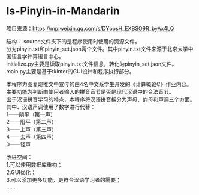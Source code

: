 # Is-Pinyin-in-Mandarin

项目来源：https://mp.weixin.qq.com/s/DYbosH_EXBSO9R_byAx4LQ <br>

结构：
source文件夹下的是程序使用时使用的资源文件。<br>
分为pinyin.txt和pinyin_set.json两个文件。其中pinyin.txt文件来源于北京大学中国语言学计算语言中心。<br>
initialize.py主要是读取pinyin.txt文件信息，转化为pinyin_set.json文件。
main.py主要是基于tkinter的GUI设计和程序执行部分。

本程序力图复现推文中宣传的由4名中文系学生开发的《计算概论C》作业内容。<br>
主要功能为判断由使用者输入的拼音音节是否是现代汉语中的合法音节。<br>
出于汉语拼音学习的特点，本程序将汉语拼音拆分为声母、韵母和声调三个方面。其中、汉语声调使用了数字进行代替：<br>
1——阴平（第一声）<br>
2——阳平（第二声）<br>
3——上声（第三声）<br>
4——去声（第四声）<br>
0——轻声<br>

改进空间：<br>
1.可以使用数据库重构；<br>
2.GUI优化；<br>
3.可以添加更多功能，更符合汉语学习者的需要；<br>
……
